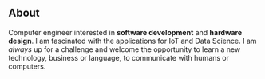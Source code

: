 ## About

Computer engineer interested in **software development** and **hardware design**. I am fascinated with the applications for IoT and Data Science. I am *always* up for a challenge and welcome the opportunity to learn a new technology, business or language, to communicate with humans or computers. 
